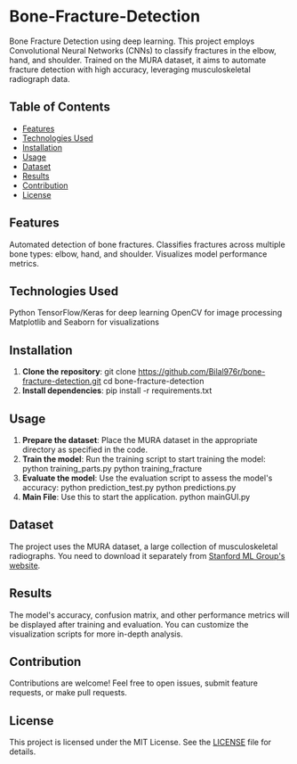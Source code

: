 # Bone-Fracture-Detection
Bone Fracture Detection using deep learning. This project employs Convolutional Neural Networks (CNNs) to classify fractures in the elbow, hand, and shoulder. Trained on the MURA dataset, it aims to automate fracture detection with high accuracy, leveraging musculoskeletal radiograph data.

## Table of Contents
- [Features](#features)
- [Technologies Used](#technologies-used)
- [Installation](#installation)
- [Usage](#usage)
- [Dataset](#dataset)
- [Results](#results)
- [Contribution](#contribution)
- [License](#license)

## Features
Automated detection of bone fractures.
Classifies fractures across multiple bone types: elbow, hand, and shoulder.
Visualizes model performance metrics.

## Technologies Used
Python
TensorFlow/Keras for deep learning
OpenCV for image processing
Matplotlib and Seaborn for visualizations

## Installation
1. **Clone the repository**:
    git clone https://github.com/Bilal976r/bone-fracture-detection.git
    cd bone-fracture-detection
2. **Install dependencies**:
    pip install -r requirements.txt

## Usage
1. **Prepare the dataset**: Place the MURA dataset in the appropriate directory as specified in the code.
2. **Train the model**: Run the training script to start training the model:
    python training_parts.py
    python training_fracture
3. **Evaluate the model**: Use the evaluation script to assess the model's accuracy:
    python prediction_test.py
    python predictions.py
4. **Main File**: Use this to start the application.
   python mainGUI.py

## Dataset
The project uses the MURA dataset, a large collection of musculoskeletal radiographs. You need to download it separately from [Stanford ML Group's website](https://stanfordmlgroup.github.io/competitions/mura/).

## Results
The model's accuracy, confusion matrix, and other performance metrics will be displayed after training and evaluation. You can customize the visualization scripts for more in-depth analysis.

## Contribution
Contributions are welcome! Feel free to open issues, submit feature requests, or make pull requests.

## License
This project is licensed under the MIT License. See the [LICENSE](LICENSE) file for details.
